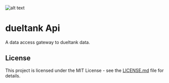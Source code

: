 ![alt text](https://fablecode.visualstudio.com/_apis/public/build/definitions/9e9640ec-37b8-4d8b-8cb2-19c074a1fa41/7/badge?maxAge=0 "Visual studio team services build status")

# dueltank Api
A data access gateway to dueltank data.

## License
This project is licensed under the MIT License - see the [LICENSE.md](../../LICENSE) file for details.
